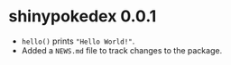 # shinypokedex 0.0.1

* `hello()` prints `"Hello World!"`.
* Added a `NEWS.md` file to track changes to the package.
